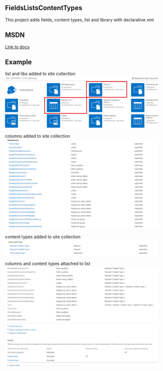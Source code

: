 ## FieldsListsContentTypes

This project adds fields, content types, list and library with declarative xml

## MSDN

[Link to docs](https://docs.microsoft.com/en-us/previous-versions/office/developer/sharepoint-2010/gg615463(v%3Doffice.14))

## Example

list and libs added to site collection
![](../../../Images/FieldsListsContentTypesScreen1.png	)

columns added to site collection
![](../../../Images/FieldsListsContentTypesScreen2.png	)

content types added to site collection
![](../../../Images/FieldsListsContentTypesScreen3.png	)

columns and content types attached to list
![](../../../Images/FieldsListsContentTypesScreen4.png	)
